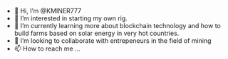 - 👋 Hi, I’m @KMINER777
- 👀 I’m interested in starting my own rig.
- 🌱 I’m currently learning more about blockchain technology and how to build farms based on solar energy in very hot countries.
- 💞️ I’m looking to collaborate with entrepeneurs in the field of mining 
- 📫 How to reach me ...

<!---
KMINER777/KMINER777 is a ✨ special ✨ repository because its `README.md` (this file) appears on your GitHub profile.
You can click the Preview link to take a look at your changes.
--->
